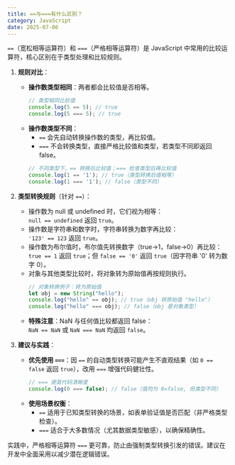 ```yaml
---
title: ==与===有什么区别？
category: JavaScript
date: 2025-07-06
---
```

`==`（宽松相等运算符）和 `===`（严格相等运算符）是 JavaScript 中常用的比较运算符，核心区别在于类型处理和比较规则。

1. **规则对比**：
   - **操作数类型相同**：两者都会比较值是否相等。
     ```javascript
     // 类型相同比较值
     console.log(5 == 5); // true
     console.log(5 === 5); // true
     ```
   - **操作数类型不同**：
     - `==` 会先自动转换操作数的类型，再比较值。
     - `===` 不会转换类型，直接严格比较值和类型，若类型不同即返回 false。
     ```javascript
     // 不同类型下，== 转换后比较值；=== 检查类型后再比较值
     console.log(1 == '1'); // true（类型转换后值相等）
     console.log(1 === '1'); // false（类型不同）
     ```

2. **类型转换规则**（针对 `==`）：
   - 操作数为 null 或 undefined 时，它们视为相等：  
     `null == undefined` 返回 `true`。
   - 操作数是字符串和数字时，字符串转换为数字再比较：  
     `'123' == 123` 返回 `true`。
   - 操作数为布尔值时，布尔值先转换数字（true→1，false→0）再比较：  
     `true == 1` 返回 `true`；但 `false == '0'` 返回 `true`（因字符串 '0' 转为数字 0）。
   - 对象与其他类型比较时，将对象转为原始值再按规则执行。
     ```javascript
     // 对象转换例子：转为原始值
     let obj = new String("hello");
     console.log("hello" == obj); // true（obj 转原始值 "hello"）
     console.log("hello" === obj); // false（obj 是对象类型）
     ```
   - **特殊注意**：NaN 与任何值比较都返回 false：  
     `NaN == NaN` 或 `NaN === NaN` 均返回 `false`。

3. **建议与实践**：
   - **优先使用 `===`**：因 `==` 的自动类型转换可能产生不直观结果（如 `0 == false` 返回 `true`），改用 `===` 增强代码健壮性。
     ```javascript
     // === 提高代码清晰度
     console.log(0 === false); // false（值均为 0=false, 但类型不同）
     ```
   - **使用场景权衡**：
     - `==` 适用于已知类型转换的场景，如表单验证值是否匹配（非严格类型检查）。
     - `===` 适合于大多数情况（尤其数据类型敏感），以确保精确性。

实践中，严格相等运算符 `===` 更可靠，防止由强制类型转换引发的错误。建议在开发中全面采用以减少潜在逻辑错误。
